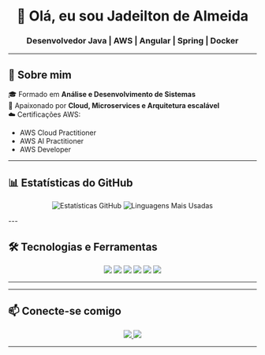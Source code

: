 <!-- Banner de apresentação -->
<h1 align="center">👋 Olá, eu sou Jadeilton de Almeida</h1>
<h3 align="center">Desenvolvedor Java | AWS | Angular | Spring | Docker</h3>

---

## 🚀 Sobre mim
🎓 Formado em **Análise e Desenvolvimento de Sistemas**  
📌 Apaixonado por **Cloud, Microservices e Arquitetura escalável**  
☁️ Certificações AWS:  
- AWS Cloud Practitioner  
- AWS AI Practitioner  
- AWS Developer

---

## 📊 Estatísticas do GitHub
<p align="center">
  <img src="https://github-readme-stats.vercel.app/api?username=jadeilton21&show_icons=true&theme=gruvbox&title_color=00FF00&text_color=00FF00&icon_color=00FF00" alt="Estatísticas GitHub" />
  <img src="https://github-readme-stats.vercel.app/api/top-langs/?username=jadeilton21&layout=compact&theme=gruvbox&title_color=00FF00&text_color=00FF00" alt="Linguagens Mais Usadas" />
</p>
---

## 🛠️ Tecnologias e Ferramentas
<p align="center">
  <img src="https://img.shields.io/badge/Java-red?style=for-the-badge&logo=openjdk&logoColor=white" />
  <img src="https://img.shields.io/badge/Spring-green?style=for-the-badge&logo=spring&logoColor=white" />
  <img src="https://img.shields.io/badge/Angular-red?style=for-the-badge&logo=angular&logoColor=white" />
  <img src="https://img.shields.io/badge/Docker-blue?style=for-the-badge&logo=docker&logoColor=white" />
  <img src="https://img.shields.io/badge/AWS-orange?style=for-the-badge&logo=amazonaws&logoColor=white" />
  <img src="https://img.shields.io/badge/GitHub-black?style=for-the-badge&logo=github&logoColor=white" />
</p>

---


---

## 📫 Conecte-se comigo
<p align="center">
  <a href="https://www.linkedin.com/in/jadeilton-de-almeida-79b7b9236/">
    <img src="https://img.shields.io/badge/LinkedIn-blue?style=for-the-badge&logo=linkedin&logoColor=white" />
  </a>
  <a href="mailto:jadeilton21@gmail.com">
    <img src="https://img.shields.io/badge/Gmail-red?style=for-the-badge&logo=gmail&logoColor=white" />
  </a>
</p>

---
